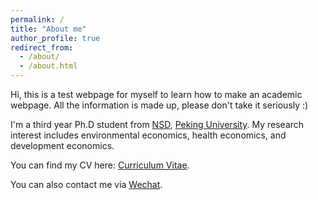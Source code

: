 ```yaml
---
permalink: /
title: "About me"
author_profile: true
redirect_from: 
  - /about/
  - /about.html
---
```


Hi, this is a test webpage for myself to learn how to make an academic webpage. All the information is made up, please don't take it seriously :)

I'm a third year Ph.D student from [NSD](https://nsd.pku.edu.cn/), [Peking University](https://www.pku.edu.cn/). My research interest includes environmental economics, health economics, and development economics.

You can find my CV here: [Curriculum Vitae](https://github.com/Mart1n-Cn/Mart1n-Cn-test.github.io/blob/master/assets/CV.pdf).

You can also contact me via [Wechat](https://github.com/Mart1n-Cn/Mart1n-Cn-test.github.io/blob/master/images/wechat.png).
